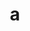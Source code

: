 ---
layout: cake
title:  a
type: cake
bannerimg: /banners/cakebanner
comic: cake_18.png
name: Balls, Everywhere
hovertext: heh heh
next: 19
prev: 17
permalink: cakes/18/
---